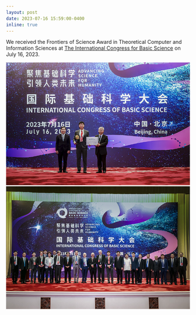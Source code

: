 ```yaml
---
layout: post
date: 2023-07-16 15:59:00-0400
inline: true
---
```


We received the Frontiers of Science Award in Theoretical Computer and Information Sciences at [The International Congress for Basic Science](https://www.icbs.cn/en/web/index/18009_1581229__) on July 16, 2023.

![image info](./assets/img/ICBSaward01.jpg)
![image info](./assets/img/ICBSaward02.jpg)
